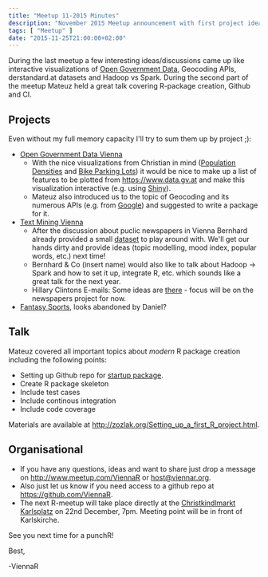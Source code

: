 ```yaml
---
title: "Meetup 11-2015 Minutes"
description: "November 2015 Meetup announcement with first project ideas and Github talk"
tags: [ "Meetup" ]
date: "2015-11-25T21:00:00+02:00"
---
```


During the last meetup a few interesting ideas/discussions came up like interactive visualizations of [Open Government Data](https://github.com/ViennaR/OpenGovernmentVienna), Geocoding APIs, derstandard.at datasets and Hadoop vs Spark. During the second part of the meetup Mateuz held a great talk covering R-package creation, Github and CI.

<!--more-->

## Projects
Even without my full memory capacity I'll try to sum them up by project ;):

- [Open Government Data Vienna](https://github.com/ViennaR/OpenGovernmentVienna)
	- With the nice visualizations from Christian in mind ([Population Densities](/blog/2015/10/30/population-densities-in-vienna) and [Bike Parking Lots](/blog/2015/11/08/bike-parking-lots-in-vienna)) it would be nice to make up a list of features to be plotted from https://www.data.gv.at and make this visualization interactive (e.g. using [Shiny](http://shiny.rstudio.com/)).
	- Mateuz also introduced us to the topic of Geocoding and its numerous APIs (e.g. from [Google](https://developers.google.com/maps/documentation/geocoding/intro)) and suggested to write a package for it.
- [Text Mining Vienna](https://github.com/ViennaR/TextMiningVienna)
	- After the discussion about puclic newspapers in Vienna Bernhard already provided a small [dataset](https://github.com/ViennaR/TextMiningVienna/tree/master/NewspapersAustria) to play around with. We'll get our hands dirty and provide ideas (topic modelling, mood index, popular words, etc.) next time!
	- Bernhard & Co (insert name) would also like to talk about Hadoop -> Spark and how to set it up, integrate R, etc. which sounds like a great talk for the next year.
	- Hillary Clintons E-mails: Some ideas are [there](https://github.com/ViennaR/TextMiningVienna/tree/master/HillaryClinton) - focus will be on the newspapers project for now.
- [Fantasy Sports](https://en.wikipedia.org/wiki/Fantasy_sport), looks abandoned by Daniel?

## Talk

Mateuz covered all important topics about *modern* R package creation including the following points:

- Setting up Github repo for [startup package](https://github.com/ViennaR/startupPackage).
- Create R package skeleton
- Include test cases
- Include continous integration
- Include code coverage

Materials are available at http://zozlak.org/Setting_up_a_first_R_project.html.

## Organisational
- If you have any questions, ideas and want to share just drop a message on http://www.meetup.com/ViennaR or [host@viennar.org](mailto:host@viennar.com).
- Also just let us know if you need access to a github repo at https://github.com/ViennaR.
- The next R-meetup will take place directly at the [Christkindlmarkt Karlsplatz](http://www.artadvent.at) on 22nd December, 7pm. Meeting point will be in front of Karlskirche.

See you next time for a punchR!

Best,

  -ViennaR
